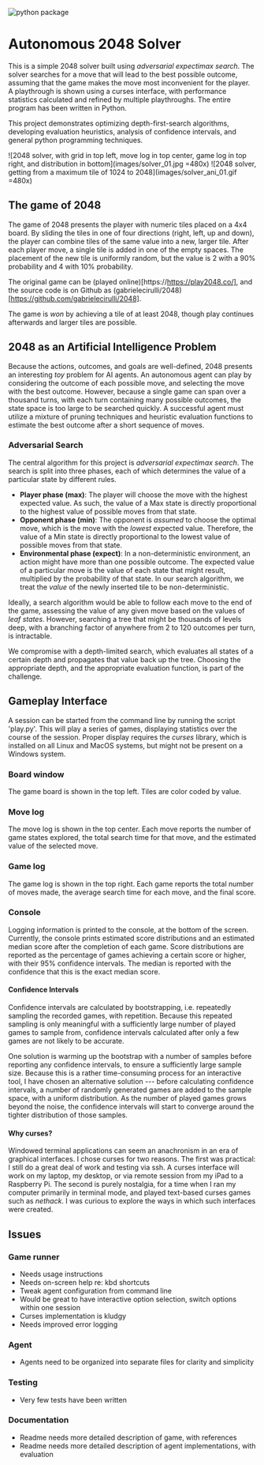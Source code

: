 ![python package](https://github.com/morganwl/2048-solver/actions/workflows/python-package.yml/badge.svg)

# Autonomous 2048 Solver

This is a simple 2048 solver built using _adversarial expectimax search_.
The solver searches for a move that will lead to the best possible
outcome, assuming that the game makes the move most inconvenient for the
player. A playthrough is shown using a curses interface, with
performance statistics calculated and refined by multiple playthroughs.
The entire program has been written in Python.

This project demonstrates optimizing depth-first-search algorithms,
developing evaluation heuristics, analysis of confidence intervals, and
general python programming techniques.

![2048 solver, with grid in top left, move log in top center, game log
in top right, and distribution in bottom](images/solver_01.jpg =480x)
![2048 solver, getting from a maximum tile of 1024 to
2048](images/solver_ani_01.gif =480x)

## The game of 2048

The game of 2048 presents the player with numeric tiles placed on a 4x4
board. By sliding the tiles in one of four directions (right, left, up
and down), the player can combine tiles of the same value into a new,
larger tile. After each player move, a single tile is added in one of
the empty spaces. The placement of the new tile is uniformly random, but
the value is 2 with a 90% probability and 4 with 10% probability.

The original game can be (played
online)[https://https://play2048.co/], and the source code is on Github
as (gabrielecirulli/2048)[https://github.com/gabrielecirulli/2048].

The game is _won_ by achieving a tile of at least 2048, though play
continues afterwards and larger tiles are possible.

## 2048 as an Artificial Intelligence Problem

Because the actions, outcomes, and goals are well-defined, 2048 presents
an interesting _toy_ problem for AI agents. An autonomous agent can
play by considering the outcome of each possible move, and selecting the
move with the best outcome. However, because a single game can span over
a thousand turns, with each turn containing many possible outcomes, the
state space is too large to be searched quickly. A successful agent must
utilize a mixture of pruning techniques and heuristic evaluation
functions to estimate the best outcome after a short sequence of moves.

### Adversarial Search

The central algorithm for this project is _adversarial expectimax
search_. The search is split into three phases, each of which determines
the value of a particular state by different rules.

- **Player phase (max)**: The player will choose the move with the
  highest expected value. As such, the value of a Max state is directly
  proportional to the highest value of possible moves from that state.
- **Opponent phase (min)**: The opponent is _assumed_ to choose the
  optimal move, which is the move with the _lowest_ expected value.
  Therefore, the value of a Min state is directly proportional to the
  lowest value of possible moves from that state.
- **Environmental phase (expect)**: In a non-deterministic environment,
  an action might have more than one possible outcome. The expected
  value of a particular move is the value of each state that might
  result, multiplied by the probability of that state. In our search
  algorithm, we treat the _value_ of the newly inserted tile to be
  non-deterministic.

Ideally, a search algorithm would be able to follow each move to the end
of the game, assessing the value of any given move based on the values
of _leaf states_. However, searching a tree that might be thousands of
levels deep, with a branching factor of anywhere from 2 to 120 outcomes
per turn, is intractable.

We compromise with a depth-limited search, which evaluates all states of
a certain depth and propagates that value back up the tree. Choosing the
appropriate depth, and the appropriate evaluation function, is part of
the challenge.

## Gameplay Interface

A session can be started from the command line by running the script
'play.py'. This will play a series of games, displaying statistics over
the course of the session. Proper display requires the _curses_ library,
which is installed on all Linux and MacOS systems, but might not be
present on a Windows system.

### Board window

The game board is shown in the top left. Tiles are color coded by value.

### Move log

The move log is shown in the top center. Each move reports the number of
game states explored, the total search time for that move, and the
estimated value of the selected move.

### Game log

The game log is shown in the top right. Each game reports the total
number of moves made, the average search time for each move, and the
final score.

### Console

Logging information is printed to the console, at the bottom of the
screen. Currently, the console prints estimated score distributions and
an estimated median score after the completion of each game. Score
distributions are reported as the percentage of games achieving a
certain score or higher, with their 95% confidence intervals. The median
is reported with the confidence that this is the exact median score.

#### Confidence Intervals

Confidence intervals are calculated by bootstrapping, i.e. repeatedly
sampling the recorded games, with repetition. Because this repeated
sampling is only meaningful with a sufficiently large number of played
games to sample from, confidence intervals calculated after only a few
games are not likely to be accurate.

One solution is warming up the bootstrap with a number of samples before
reporting any confidence intervals, to ensure a sufficiently large
sample size. Because this is a rather time-consuming process for an
interactive tool, I have chosen an alternative solution --- before
calculating confidence intervals, a number of randomly generated games
are added to the sample space, with a uniform distribution. As the
number of played games grows beyond the noise, the confidence intervals
will start to converge around the tighter distribution of those samples.

#### Why curses?

Windowed terminal applications can seem an anachronism in an era of
graphical interfaces. I chose curses for two reasons. The first was
practical: I still do a great deal of work and testing via ssh. A
curses interface will work on my laptop, my desktop, or via remote
session from my iPad to a Raspberry Pi. The second is purely nostalgia,
for a time when I ran my computer primarily in terminal mode, and played
text-based curses games such as _nethack_. I was curious to explore the
ways in which such interfaces were created.

## Issues

### Game runner

- Needs usage instructions
- Needs on-screen help re: kbd shortcuts
- Tweak agent configuration from command line
- Would be great to have interactive option selection, switch options
  within one session
- Curses implementation is kludgy
- Needs improved error logging

### Agent

- Agents need to be organized into separate files for clarity and
  simplicity

### Testing

- Very few tests have been written

### Documentation

- Readme needs more detailed description of game, with references
- Readme needs more detailed description of agent implementations, with
  evaluation
